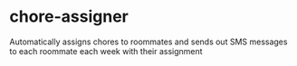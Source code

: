 # chore-assigner
Automatically assigns chores to roommates and sends out SMS messages to each roommate each week with their assignment
